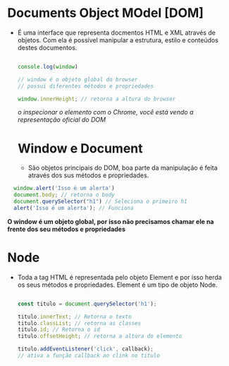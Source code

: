 #  Documents Object MOdel [DOM]

* É uma interface que representa  docmentos HTML  e XML através de objetos. 
  Com ela é possível manipular a estrutura, estilo  e conteúdos destes documentos.

  ````js

  console.log(window)

  // window é o objeto global do browser
  // possui diferentes métodos e propriedades

  window.innerHeight; // retorna a altura do browser
  ````

  *o inspecionar o elemento com o Chrome, você está vendo a representação oficial do DOM*

  # Window e Document
  

  * São objetos principais do DOM, boa parte da manipulação é feita através dos sus métodos e propriedades.

````js
  window.alert('Isso é um alerta')
  document.body; // retorna o body
  document.querySelector("h1") // Seleciona o primeiro h1
  alert('Isso é um alerta'); // Funciona
````
 
**O window é um objeto global, por isso não precisamos chamar ele na frente dos seu métodos e propriedades**

# Node

* Toda a tag HTML é representada pelo objeto Element e por isso herda os seus métodos e propriedades.
  Element é um tipo de objeto Node.

  ````js

  const titulo = document.querySelector('h1');

  titulo.innerText; // Retorna o texto
  titulo.classList; // retorna as classes
  titulo.id; // Retorna o id
  titulo.offsetHeight; // retorna a altura do elemento

  titulo.addEventListener('click', callback);
  // ativa a função callback ao clink no titulo
  ````
